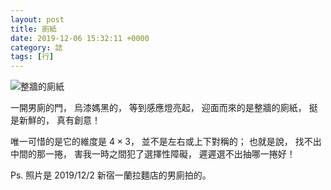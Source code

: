 ```yaml
---
layout: post
title: 廁紙
date: 2019-12-06 15:32:11 +0000
category: 誌
tags: [行]
---
```

![整牆的廁紙](/blog/assets/images/2019/ichiran.jpg "整牆的廁紙")<br />

<!--more-->

一開男廁的門，
烏漆媽黑的，
等到感應燈亮起，
迎面而來的是整牆的廁紙，
挺是新鮮的，
真有創意！

唯一可惜的是它的維度是 $4\times 3$，
並不是左右或上下對稱的；
也就是說，
找不出中間的那一捲，
害我一時之間犯了選擇性障礙，
遲遲選不出抽哪一捲好！<br />

Ps. 照片是 2019/12/2 新宿一蘭拉麵店的男廁拍的。

